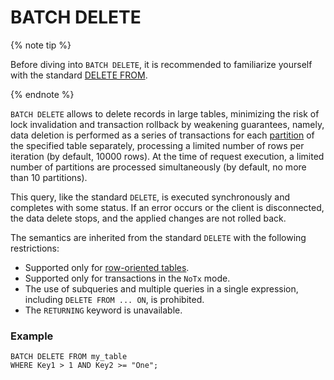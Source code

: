 # BATCH DELETE

{% note tip %}

Before diving into `BATCH DELETE`, it is recommended to familiarize yourself with the standard [DELETE FROM](delete.md).

{% endnote %}

`BATCH DELETE` allows to delete records in large tables, minimizing the risk of lock invalidation and transaction rollback by weakening guarantees, namely, data deletion is performed as a series of transactions for each [partition](../../../concepts/datamodel/_includes/table.md#partitioning_row_table) of the specified table separately, processing a limited number of rows per iteration (by default, 10000 rows). At the time of request execution, a limited number of partitions are processed simultaneously (by default, no more than 10 partitions).

This query, like the standard `DELETE`, is executed synchronously and completes with some status. If an error occurs or the client is disconnected, the data delete stops, and the applied changes are not rolled back.

The semantics are inherited from the standard `DELETE` with the following restrictions:

* Supported only for [row-oriented tables](../../../concepts/glossary.md#row-oriented-table).
* Supported only for transactions in the `NoTx` mode.
* The use of subqueries and multiple queries in a single expression, including `DELETE FROM ... ON`, is prohibited.
* The `RETURNING` keyword is unavailable.

### Example

```yql
BATCH DELETE FROM my_table
WHERE Key1 > 1 AND Key2 >= "One";
```
